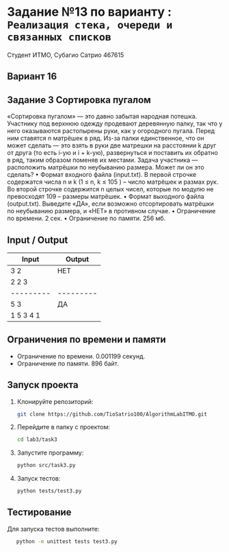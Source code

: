 # Задание №13 по варианту : `Реализация стека, очереди и связанных списков`

Студент ИТМО, Субагио Сатрио 467615

## Вариант 16

## Задание 3 Сортировка пугалом

«Сортировка пугалом» — это давно забытая народная потешка. Участнику
под верхнюю одежду продевают деревянную палку, так что у него оказываются
растопырены руки, как у огородного пугала. Перед ним ставятся n матрёшек в
ряд. Из-за палки единственное, что он может сделать — это взять в руки две
матрешки на расстоянии k друг от друга (то есть i-ую и i + k-ую), развернуться и
поставить их обратно в ряд, таким образом поменяв их местами.
Задача участника — расположить матрёшки по неубыванию размера. Может
ли он это сделать?
• Формат входного файла (input.txt). В первой строчке содержатся числа
n и k (1 ≤ n, k ≤ 105
) – число матрёшек и размах рук. Во второй строчке
содержится n целых чисел, которые по модулю не превосходят 109 – размеры
матрёшек.
• Формат выходного файла (output.txt). Выведите «ДА», если возможно
отсортировать матрёшки по неубыванию размера, и «НЕТ» в противном
случае.
• Ограничение по времени. 2 сек.
• Ограничение по памяти. 256 мб.

## Input / Output

| Input     | Output    |
| --------- | --------- |
| 3 2       | НЕТ       |
| 2 2 3     |           |
| --------- | --------- |
| 5 3       | ДА        |
| 1 5 3 4 1 |           |

## Ограничения по времени и памяти

- Ограничение по времени. 0.001199 секунд.
- Ограничение по памяти. 896 байт.

## Запуск проекта

1. Клонируйте репозиторий:
   ```bash
   git clone https://github.com/TioSatrio100/AlgorithmLabITMO.git
   ```
2. Перейдите в папку с проектом:
   ```bash
   cd lab3/task3
   ```
3. Запустите программу:

   ```bash
   python src/task3.py
   ```

4. Запуск тестов:
   ```bash
   python tests/test3.py
   ```

## Тестирование

Для запуска тестов выполните:

```bash
   python -m unittest tests test3.py
```
